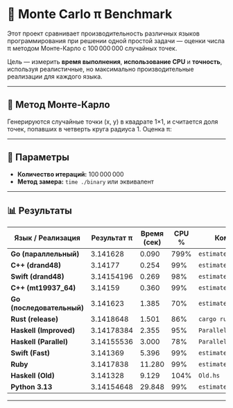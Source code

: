 # 🧪 Monte Carlo π Benchmark

Этот проект сравнивает производительность различных языков программирования при решении одной простой задачи — оценки числа π методом Монте-Карло с 100 000 000 случайных точек.

Цель — измерить **время выполнения**, **использование CPU** и **точность**, используя реалистичные, но максимально производительные реализации для каждого языка.

---

## 📐 Метод Монте-Карло

Генерируются случайные точки (x, y) в квадрате 1×1, и считается доля точек, попавших в четверть круга радиуса 1. Оценка π:


---

## 🔢 Параметры

- **Количество итераций:** 100 000 000
- **Метод замера:** `time ./binary` или эквивалент

---

## 📊 Результаты

| Язык / Реализация          | Результат π   | Время (сек) | CPU % | Комментарий                   |
|---------------------------|---------------|-------------|-------|-------------------------------|
| **Go (параллельный)**     | 3.141628      | 0.090       | 799%  | `estimate_pi_gorutine.go`    |
| **C++ (drand48)**          | 3.14177       | 0.254       | 99%   | `estimate_pi_drand`          |
| **Swift (drand48)**       | 3.14154196    | 0.269       | 98%   | `estimate_pi_drand`          |
| **C++ (mt19937_64)**      | 3.14159       | 0.360       | 99%   | `estimate_pi.cpp`            |
| **Go (последовательный)** | 3.141623      | 1.385       | 70%   | `estimate_pi.go`             |
| **Rust (release)**        | 3.1418648     | 1.501       | 86%   | `cargo run --release`        |
| **Haskell (Improved)**    | 3.14178384    | 2.355       | 95%   | `ParallelsImproved.hs`       |
| **Haskell (Parallel)**    | 3.14155536    | 3.000       | 78%   | `Parallels.hs`               |
| **Swift (Fast)**          | 3.141369      | 5.396       | 99%   | `estimate_pi_fast`           |
| **Ruby**                  | 3.1417838     | 11.280      | 99%   | `estimate_pi.rb`             |
| **Haskell (Old)**         | 3.141328      | 9.129       | 104%  | `Old.hs`                     |
| **Python 3.13**           | 3.14154648    | 29.848      | 99%   | `estimate_pi.py`             |

---
